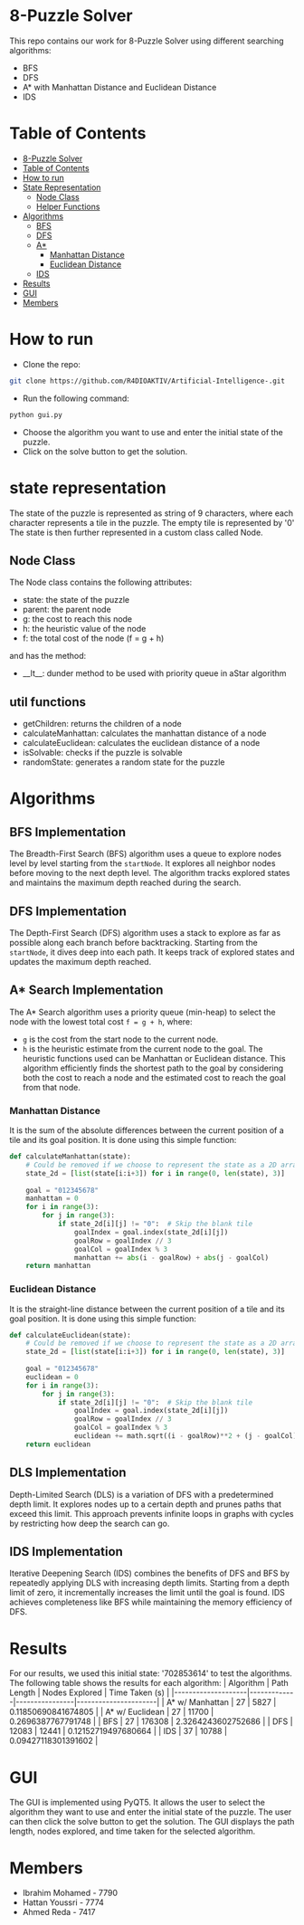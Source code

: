 # 8-Puzzle Solver
This repo contains our work for 8-Puzzle Solver using different searching algorithms:
- BFS
- DFS
- A* with Manhattan Distance and Euclidean Distance
- IDS

Table of Contents
=================

* [8-Puzzle Solver](#8-puzzle-solver)
* [Table of Contents](#table-of-contents)
* [How to run](#how-to-run)
* [State Representation](#state-representation)
  * [Node Class](#node-class)
  * [Helper Functions](#helper-functions)
* [Algorithms](#algorithms)
  * [BFS](#bfs)
  * [DFS](#dfs)
  * [A*](#a)
    * [Manhattan Distance](#manhattan-distance)
    * [Euclidean Distance](#euclidean-distance)
  * [IDS](#ids)
* [Results](#results)
* [GUI](#gui)
* [Members](#members)
# How to run
- Clone the repo: 
```bash
git clone https://github.com/R4DIOAKTIV/Artificial-Intelligence-.git
```
- Run the following command:
```bash
python gui.py
```
- Choose the algorithm you want to use and enter the initial state of the puzzle.
- Click on the solve button to get the solution.

# state representation
The state of the puzzle is represented as string of 9 characters, where each character represents a tile in the puzzle. The empty tile is represented by '0'
The state is then further represented in a custom class called Node.

## Node Class
The Node class contains the following attributes:
- state: the state of the puzzle
- parent: the parent node
- g: the cost to reach this node
- h: the heuristic value of the node
- f: the total cost of the node (f = g + h)

and has the method:
- \_\_lt\_\_: dunder method to be used with priority queue in aStar algorithm
## util functions
- getChildren: returns the children of a node
- calculateManhattan: calculates the manhattan distance of a node
- calculateEuclidean: calculates the euclidean distance of a node
- isSolvable: checks if the puzzle is solvable
- randomState: generates a random state for the puzzle

# Algorithms
## BFS Implementation

The Breadth-First Search (BFS) algorithm uses a queue to explore nodes level by level starting from the `startNode`. It explores all neighbor nodes before moving to the next depth level. The algorithm tracks explored states and maintains the maximum depth reached during the search.

## DFS Implementation

The Depth-First Search (DFS) algorithm uses a stack to explore as far as possible along each branch before backtracking. Starting from the `startNode`, it dives deep into each path. It keeps track of explored states and updates the maximum depth reached.

## A\* Search Implementation

The A\* Search algorithm uses a priority queue (min-heap) to select the node with the lowest total cost `f = g + h`, where:
- `g` is the cost from the start node to the current node.
- `h` is the heuristic estimate from the current node to the goal.
The heuristic functions used can be Manhattan or Euclidean distance. This algorithm efficiently finds the shortest path to the goal by considering both the cost to reach a node and the estimated cost to reach the goal from that node.
### Manhattan Distance
It is the sum of the absolute differences between the current position of a tile and its goal position. It is done using this simple function:
```python
def calculateManhattan(state):
    # Could be removed if we choose to represent the state as a 2D array
    state_2d = [list(state[i:i+3]) for i in range(0, len(state), 3)]
    
    goal = "012345678"
    manhattan = 0
    for i in range(3):
        for j in range(3):
            if state_2d[i][j] != "0":  # Skip the blank tile
                goalIndex = goal.index(state_2d[i][j])
                goalRow = goalIndex // 3
                goalCol = goalIndex % 3
                manhattan += abs(i - goalRow) + abs(j - goalCol)
    return manhattan
```
### Euclidean Distance
It is the straight-line distance between the current position of a tile and its goal position. It is done using this simple function:
```python
def calculateEuclidean(state):
    # Could be removed if we choose to represent the state as a 2D array
    state_2d = [list(state[i:i+3]) for i in range(0, len(state), 3)]
    
    goal = "012345678"
    euclidean = 0
    for i in range(3):
        for j in range(3):
            if state_2d[i][j] != "0":  # Skip the blank tile
                goalIndex = goal.index(state_2d[i][j])
                goalRow = goalIndex // 3
                goalCol = goalIndex % 3
                euclidean += math.sqrt((i - goalRow)**2 + (j - goalCol)**2)
    return euclidean
``` 


## DLS Implementation

Depth-Limited Search (DLS) is a variation of DFS with a predetermined depth limit. It explores nodes up to a certain depth and prunes paths that exceed this limit. This approach prevents infinite loops in graphs with cycles by restricting how deep the search can go.

## IDS Implementation

Iterative Deepening Search (IDS) combines the benefits of DFS and BFS by repeatedly applying DLS with increasing depth limits. Starting from a depth limit of zero, it incrementally increases the limit until the goal is found. IDS achieves completeness like BFS while maintaining the memory efficiency of DFS.

# Results
For our results, we used this initial state: '702853614' to test the algorithms. The following table shows the results for each algorithm:
| Algorithm          | Path Length | Nodes Explored | Time Taken (s)       |
|--------------------|-------------|----------------|----------------------|
| A* w/ Manhattan    | 27          | 5827           | 0.11850690841674805  |
| A* w/ Euclidean    | 27          | 11700          | 0.2696387767791748   |
| BFS                | 27          | 176308         | 2.3264243602752686   |
| DFS                | 12083       | 12441          | 0.12152719497680664  |
| IDS                | 37          | 10788          | 0.09427118301391602  |

# GUI
The GUI is implemented using PyQT5. It allows the user to select the algorithm they want to use and enter the initial state of the puzzle. The user can then click the solve button to get the solution. The GUI displays the path length, nodes explored, and time taken for the selected algorithm.

# Members
- Ibrahim Mohamed - 7790
- Hattan Youssri - 7774
- Ahmed Reda - 7417